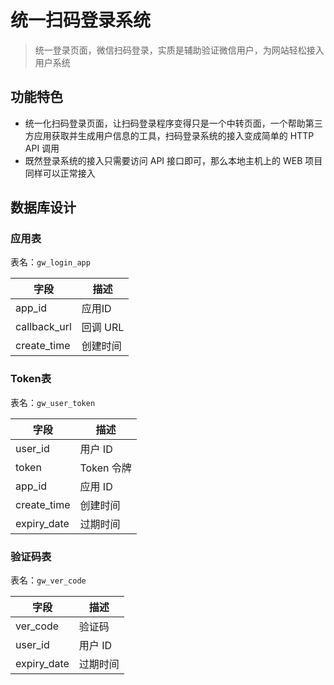 # 统一扫码登录系统

> 统一登录页面，微信扫码登录，实质是辅助验证微信用户，为网站轻松接入用户系统

## 功能特色

- 统一化扫码登录页面，让扫码登录程序变得只是一个中转页面，一个帮助第三方应用获取并生成用户信息的工具，扫码登录系统的接入变成简单的 HTTP API 调用
- 既然登录系统的接入只需要访问 API 接口即可，那么本地主机上的 WEB 项目同样可以正常接入

## 数据库设计

### 应用表

表名：`gw_login_app`

| 字段         | 描述     |
| ------------ | -------- |
| app_id       | 应用ID   |
| callback_url | 回调 URL |
| create_time  | 创建时间 |

### Token表

表名：`gw_user_token`

| 字段        | 描述       |
| ----------- | ---------- |
| user_id     | 用户 ID    |
| token       | Token 令牌 |
| app_id      | 应用 ID    |
| create_time | 创建时间   |
| expiry_date | 过期时间   |

### 验证码表

表名：`gw_ver_code`

| 字段        | 描述     |
| ----------- | -------- |
| ver_code    | 验证码   |
| user_id     | 用户 ID  |
| expiry_date | 过期时间 |